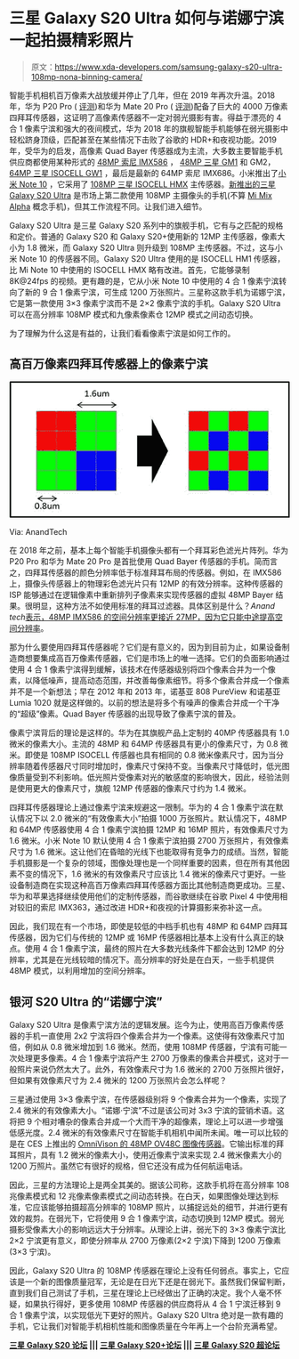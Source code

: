 # 三星 Galaxy S20 Ultra 如何与诺娜宁滨一起拍摄精彩照片

> 原文：<https://www.xda-developers.com/samsung-galaxy-s20-ultra-108mp-nona-binning-camera/>

智能手机相机百万像素大战放缓并停止了几年，但在 2019 年再次升温。2018 年，华为 P20 Pro ( [评测](https://www.xda-developers.com/huawei-p20-pro-review/))和华为 Mate 20 Pro ( [评测](https://www.xda-developers.com/huawei-mate-20-pro-review/))配备了巨大的 4000 万像素四拜耳传感器，这证明了高像素传感器不一定对弱光摄影有害。得益于漂亮的 4 合 1 像素宁滨和强大的夜间模式，华为 2018 年的旗舰智能手机能够在弱光摄影中轻松跻身顶级，匹配甚至在某些情况下击败了谷歌的 HDR+和夜视功能。2019 年，受华为的启发，高像素 Quad Bayer 传感器成为主流，大多数主要智能手机供应商都使用某种形式的 [48MP 索尼 IMX586](https://www.xda-developers.com/sonys-imx586-48mp-smartphone-camera/) ， [48MP 三星 GM1](https://www.xda-developers.com/samsung-32mp-48mp-isocell-camera-sensors/) 和 GM2， [64MP 三星 ISOCELL GW1](https://www.xda-developers.com/samsung-64mp-isocell-sensor-smartphones/) ，最后是最新的 64MP 索尼 IMX686。小米推出了[小米 Note 10](https://www.xda-developers.com/xiaomi-mi-note-10-first-impressions-108mp-of-greatness/) ，它采用了 [108MP 三星 ISOCELL HMX](https://www.xda-developers.com/samsung-isocell-bright-hmx-108mp-camera-sensor-xiaomi/) 主传感器。[新推出的三星 Galaxy S20 Ultra](https://www.xda-developers.com/samsung-galaxy-s20-specs-features-pricing-availability/) 是市场上第二款使用 108MP 主摄像头的手机(不算 [Mi Mix Alpha](https://www.xda-developers.com/xiaomi-mi-mix-alpha-hands-on/) 概念手机)，但其工作流程不同。让我们进入细节。

Galaxy S20 Ultra 是三星 Galaxy S20 系列中的旗舰手机，它有与之匹配的规格和定价。普通的 Galaxy S20 和 Galaxy S20+使用新的 12MP 主传感器，像素大小为 1.8 微米，而 Galaxy S20 Ultra 则升级到 108MP 主传感器。不过，这与小米 Note 10 的传感器不同。Galaxy S20 Ultra 使用的是 ISOCELL HM1 传感器，比 Mi Note 10 中使用的 ISOCELL HMX 略有改进。首先，它能够录制 8K@24fps 的视频。更有趣的是，它从小米 Note 10 中使用的 4 合 1 像素宁滨转向了新的 9 合 1 像素宁滨，可生成 1200 万张照片。三星称这款手机为诺娜宁滨，它是第一款使用 3×3 像素宁滨而不是 2×2 像素宁滨的手机。Galaxy S20 Ultra 可以在高分辨率 108MP 模式和九像素像素仓 12MP 模式之间动态切换。

为了理解为什么这是有益的，让我们看看像素宁滨是如何工作的。

## 高百万像素四拜耳传感器上的像素宁滨

 <picture>![Pixel binning](img/35a9ed7cc101ad14b8507c64ea300d97.png)</picture> 

Via: AnandTech

在 2018 年之前，基本上每个智能手机摄像头都有一个拜耳彩色滤光片阵列。华为 P20 Pro 和华为 Mate 20 Pro 是首批使用 Quad Bayer 传感器的手机。简而言之，四拜耳传感器的颜色分辨率低于标准拜耳布局的传感器。例如，在 IMX586 上，摄像头传感器上的物理彩色滤光片只有 12MP 的有效分辨率。这种传感器的 ISP 能够通过在逻辑像素中重新排列子像素来实现传感器的虚拟 48MP Bayer 结果。很明显，这种方法不如使用标准的拜耳过滤器。具体区别是什么？*Anand tech*[表示，48MP IMX586 的空间分辨率更接近 27MP，因为它只能中途提高空间分辨率](https://www.anandtech.com/show/13886/honor-launches-the-view20-a-48mp-camera-handson)。

那为什么要使用四拜耳传感器呢？它们是有意义的，因为到目前为止，如果设备制造商想要集成高百万像素传感器，它们是市场上的唯一选择。它们的负面影响通过使用 4 合 1 像素宁滨得到缓解，该技术在传感器级别将四个像素合并为一个像素，以降低噪声，提高动态范围，并改善每像素细节。将多个像素合并成一个像素并不是一个新想法；早在 2012 年和 2013 年，诺基亚 808 PureView 和诺基亚 Lumia 1020 就是这样做的。以前的想法是将多个有噪声的像素合并成一个干净的“超级”像素。Quad Bayer 传感器的出现导致了像素宁滨的普及。

像素宁滨背后的理论是这样的。华为在其旗舰产品上定制的 40MP 传感器具有 1.0 微米的像素大小。主流的 48MP 和 64MP 传感器具有更小的像素尺寸，为 0.8 微米。即使是 108MP ISOCELL 传感器也具有相同的 0.8 微米像素尺寸，因为当分辨率随着传感器尺寸同时增加时，像素尺寸保持不变。当像素尺寸降低时，低光图像质量受到不利影响。低光照片受像素对光的敏感度的影响很大，因此，经验法则是使用更大的像素尺寸，旗舰 12MP 传感器的像素尺寸约为 1.4 微米。

四拜耳传感器理论上通过像素宁滨来规避这一限制。华为的 4 合 1 像素宁滨在默认情况下以 2.0 微米的“有效像素大小”拍摄 1000 万张照片。默认情况下，48MP 和 64MP 传感器使用 4 合 1 像素宁滨拍摄 12MP 和 16MP 照片，有效像素尺寸为 1.6 微米。小米 Note 10 默认使用 4 合 1 像素宁滨拍摄 2700 万张照片，有效像素尺寸为 1.6 微米。这让他们在昏暗的光线下也能取得有竞争力的成绩。当然，智能手机摄影是一个复杂的领域，图像处理也是一个同样重要的因素，但在所有其他因素不变的情况下，1.6 微米的有效像素尺寸应该比 1.4 微米的像素尺寸更好。一些设备制造商在实现这种高百万像素四拜耳传感器方面比其他制造商更成功。三星、华为和苹果选择继续使用他们的定制传感器，而谷歌继续在谷歌 Pixel 4 中使用相对较旧的索尼 IMX363，通过改进 HDR+和夜视的计算摄影来弥补这一点。

因此，我们现在有一个市场，即使是较低的中档手机也有 48MP 和 64MP 四拜耳传感器，因为它们与传统的 12MP 或 16MP 传感器相比基本上没有什么真正的缺点。使用 4 合 1 像素宁滨，最终的照片在大多数光线条件下都会达到 12MP 的分辨率，尤其是在光线较暗的情况下。高分辨率的好处是在白天，一些手机提供 48MP 模式，以利用增加的空间分辨率。

## 银河 S20 Ultra 的“诺娜宁滨”

Galaxy S20 Ultra 是像素宁滨方法的逻辑发展。迄今为止，使用高百万像素传感器的手机一直使用 2x2 宁滨将四个像素合并为一个像素。这使得有效像素尺寸加倍，例如从 0.8 微米增加到 1.6 微米。然而，使用 108MP 传感器，宁滨有可能一次处理更多像素。4 合 1 像素宁滨将产生 2700 万像素的像素合并模式，这对于一般照片来说仍然太大了。此外，有效像素尺寸为 1.6 微米的 2700 万张照片很好，但如果有效像素尺寸为 2.4 微米的 1200 万张照片会怎么样呢？

三星通过使用 3×3 像素宁滨，在传感器级别将 9 个像素合并为一个像素，实现了 2.4 微米的有效像素大小。“诺娜·宁滨”不过是该公司对 3x3 宁滨的营销术语。这将把 9 个相对嘈杂的像素合并成一个大而干净的超像素，理论上可以进一步增强低感光度。2.4 微米的有效像素尺寸在智能手机相机中闻所未闻。唯一可以比较的是在 CES 上推出的 [OmniVison 的 48MP OV48C 图像传感器](https://www.xda-developers.com/omnivision-ov48c-new-48mp-image-sensor/)。它输出标准的拜耳照片，具有 1.2 微米的像素大小，使用近像素宁滨来实现 2.4 微米像素大小的 1200 万照片。虽然它有很好的规格，但它还没有成为任何航运电话。

因此，三星的方法理论上是两全其美的。据该公司称，这款手机将在高分辨率 108 兆像素模式和 12 兆像素像素模式之间动态转换。在白天，如果图像处理达到标准，它应该能够拍摄超高分辨率的 108MP 照片，以捕捉远处的细节，并进行更有效的裁剪。在弱光下，它将使用 9 合 1 像素宁滨，动态切换到 12MP 模式。弱光摄影受像素大小的影响远远大于分辨率。从理论上讲，弱光下的 3×3 像素宁滨比 2×2 宁滨更有意义，即使分辨率从 2700 万像素(2×2 宁滨)下降到 1200 万像素(3×3 宁滨)。

因此，Galaxy S20 Ultra 的 108MP 传感器在理论上没有任何弱点。事实上，它应该是一个新的图像质量冠军，无论是在日光下还是在弱光下。虽然我们保留判断，直到我们自己测试了手机，三星在理论上已经做出了正确的决定。我个人毫不怀疑，如果执行得好，更多使用 108MP 传感器的供应商将从 4 合 1 宁滨迁移到 9 合 1 像素宁滨，以实现低光下更好的照片。Galaxy S20 Ultra 绝对是一款有趣的手机，它让我们对智能手机相机性能和图像质量在今年再上一个台阶充满希望。

**[三星 Galaxy S20 论坛](https://forum.xda-developers.com/galaxy-s20) ||| [三星 Galaxy S20+论坛](https://forum.xda-developers.com/galaxy-s20-plus) ||| [三星 Galaxy S20 超论坛](https://forum.xda-developers.com/galaxy-s20-ultra)**